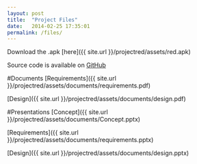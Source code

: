 ```yaml
---
layout: post
title:  "Project Files"
date:   2014-02-25 17:35:01
permalink: /files/
---
```


Download the .apk [here]({{ site.url }}/projectred/assets/red.apk)

Source code is available on [GitHub](https://github.com/capstone-ua-redepsilon/projectred)

#Documents
[Requirements]({{ site.url }}/projectred/assets/documents/requirements.pdf)

[Design]({{ site.url }}/projectred/assets/documents/design.pdf)

#Presentations
[Concept]({{ site.url }}/projectred/assets/documents/Concept.pptx)

[Requirements]({{ site.url }}/projectred/assets/documents/requirements.pptx)

[Design]({{ site.url }}/projectred/assets/documents/design.pptx)